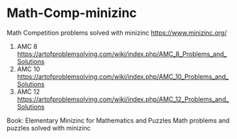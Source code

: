 # Math-Comp-minizinc
Math Competition problems solved with minizinc https://www.minizinc.org/

1. AMC 8 
https://artofproblemsolving.com/wiki/index.php/AMC_8_Problems_and_Solutions
2. AMC 10
https://artofproblemsolving.com/wiki/index.php/AMC_10_Problems_and_Solutions
3. AMC 12
https://artofproblemsolving.com/wiki/index.php/AMC_12_Problems_and_Solutions

Book: Elementary Minizinc for Mathematics and Puzzles
Math problems and puzzles solved with minizinc
